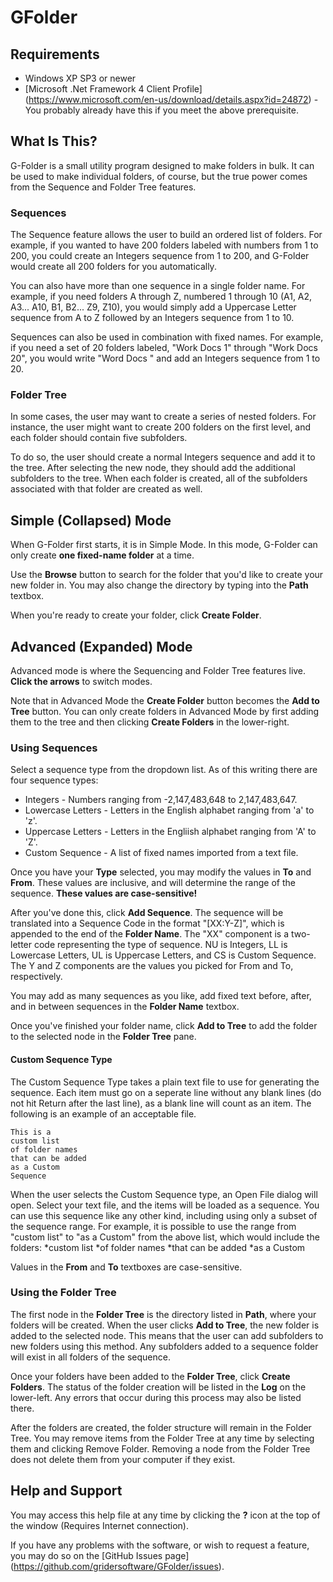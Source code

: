 # GFolder

## Requirements
* Windows XP SP3 or newer
* [Microsoft .Net Framework 4 Client Profile] (https://www.microsoft.com/en-us/download/details.aspx?id=24872) - You probably already have this if you meet the above prerequisite.

## What Is This?
G-Folder is a small utility program designed to make folders in bulk. It can be used to make individual folders,
of course, but the true power comes from the Sequence and Folder Tree features.

### Sequences
The Sequence feature allows the user to build an ordered list of folders. For example, if you wanted to have
200 folders labeled with numbers from 1 to 200, you could create an Integers sequence from 1 to 200, and G-Folder would create
all 200 folders for you automatically.

You can also have more than one sequence in a single folder name. For example, if you need folders A through Z,
numbered 1 through 10 (A1, A2, A3... A10, B1, B2... Z9, Z10), you would simply add a Uppercase Letter sequence
from A to Z followed by an Integers sequence from 1 to 10.

Sequences can also be used in combination with fixed names. For example, if you need a set of 20 folders labeled,
"Work Docs 1" through "Work Docs 20", you would write "Word Docs " and add an Integers sequence from 1 to 20.

### Folder Tree
In some cases, the user may want to create a series of nested folders. For instance, the user might want to create 200
folders on the first level, and each folder should contain five subfolders.

To do so, the user should create a normal Integers sequence and add it to the tree. After selecting the new node, they
should add the additional subfolders to the tree. When each folder is created, all of the subfolders associated with that folder
are created as well.

## Simple (Collapsed) Mode
When G-Folder first starts, it is in Simple Mode. In this mode, G-Folder can only create **one fixed-name folder** at a time.

Use the **Browse** button to search for the folder that you'd like to create your new folder in. You may also change the directory
by typing into the **Path** textbox.

When you're ready to create your folder, click **Create Folder**.

## Advanced (Expanded) Mode
Advanced mode is where the Sequencing and Folder Tree features live. **Click the arrows** to switch modes.

Note that in Advanced Mode the **Create Folder** button becomes the **Add to Tree** button. You can only create folders
in Advanced Mode by first adding them to the tree and then clicking **Create Folders** in the lower-right.

### Using Sequences
Select a sequence type from the dropdown list. As of this writing there are four sequence types:

* Integers - Numbers ranging from -2,147,483,648 to 2,147,483,647.
* Lowercase Letters - Letters in the English alphabet ranging from 'a' to 'z'.
* Uppercase Letters - Letters in the Engliish alphabet ranging from 'A' to 'Z'.
* Custom Sequence - A list of fixed names imported from a text file.

Once you have your **Type** selected, you may modify the values in **To** and **From**. These values are inclusive,
and will determine the range of the sequence. **These values are case-sensitive!**

After you've done this, click **Add Sequence**. The sequence will be translated into a Sequence Code in the format
"[XX:Y-Z]", which is appended to the end of the **Folder Name**. The "XX" component is a two-letter code representing the type
of sequence. NU is Integers, LL is Lowercase Letters, UL is Uppercase Letters, and CS is Custom Sequence. The Y and Z components
are the values you picked for From and To, respectively.

You may add as many sequences as you like, add fixed text before, after, and in between sequences in the **Folder Name** textbox.

Once you've finished your folder name, click **Add to Tree** to add the folder to the selected node in the **Folder Tree** pane.

#### Custom Sequence Type
The Custom Sequence Type takes a plain text file to use for generating the sequence. Each item must go on a seperate line
without any blank lines (do not hit Return after the last line), as a blank line will count as an item. The following is an example
of an acceptable file.

    This is a
    custom list
    of folder names
    that can be added
    as a Custom
    Sequence

When the user selects the Custom Sequence type, an Open File dialog will open. Select your text file, and the items will be loaded as
a sequence. You can use this sequence like any other kind, including using only a subset of the sequence range. For example, it is
possible to use the range from "custom list" to "as a Custom" from the above list, which would include the folders:
*custom list
*of folder names
*that can be added
*as a Custom

Values in the **From** and **To** textboxes are case-sensitive.

### Using the Folder Tree
The first node in the **Folder Tree** is the directory listed in **Path**, where your folders will be created.
When the user clicks **Add to Tree**, the new folder is added to the selected node. This means that the user
can add subfolders to new folders using this method. Any subfolders added to a sequence folder will exist in all
folders of the sequence.

Once your folders have been added to the **Folder Tree**, click **Create Folders**. The status of the folder creation
will be listed in the **Log** on the lower-left. Any errors that occur during this process may also be listed there.

After the folders are created, the folder structure will remain in the Folder Tree. You may remove items from the Folder
Tree at any time by selecting them and clicking Remove Folder. Removing a node from the Folder Tree does not delete them
from your computer if they exist.

## Help and Support
You may access this help file at any time by clicking the **?** icon at the top of the window (Requires Internet connection).

If you have any problems with the software, or wish to request a feature, you may do so on the [GitHub Issues page] (https://github.com/gridersoftware/GFolder/issues).